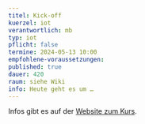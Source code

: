 ```yaml
---
titel: Kick-off
kuerzel: iot
verantwortlich: mb
typ: iot
pflicht: false
termine: 2024-05-13 10:00
empfohlene-voraussetzungen: 
published: true
dauer: 420  
raum: siehe Wiki
info: Heute geht es um …
---
```


Infos gibt es auf der [Website zum Kurs](https://moxd.io/iot2023).
